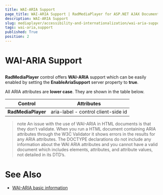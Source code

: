```yaml
---
title: WAI-ARIA Support
page_title: WAI-ARIA Support | RadMediaPlayer for ASP.NET AJAX Documentation
description: WAI-ARIA Support
slug: mediaplayer/accessibility-and-internationalization/wai-aria-support
tags: wai-aria,support
published: True
position: 2
---
```


# WAI-ARIA Support





## 

**RadMediaPlayer** control offers **WAI-ARIA** support which can be easily enabled by setting the **EnableAriaSupport** server property to **true**.

All ARIA attributes are **lower case**. They are shown in the table below.

|  **Control**  |  **Attributes**  |
| ------ | ------ |
| **RadMediaPlayer** |aria-label - control client-side id|


>note An issue with the use of WAI-ARIA in HTML documents is that they don’t validate. When you run a HTML document containing ARIA attributes through the W3C Validator it shows errors in the results for any ARIA attributes. The DOCTYPE declarations do not include any information about the WAI ARIA attributes and you cannot have a valid document which includes elements, attributes, and attribute values, not detailed in its DTD’s.
>


# See Also

 * [WAI-ARIA basic information](https://www.w3.org/WAI/intro/aria)
